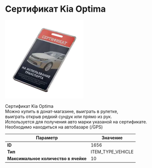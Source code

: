 # Сертификат Kia Optima

![Item Image](../img/1656.webp?raw=true)

Сертификат Kia Optima<br>Можно купить в донат-магазине, выиграть в рулетке, <br>выиграть открыв редкий сундук или прямо из рук.<br>Используется для получения авто марки указаной на сертификате.<br>Необходимо находиться на автобазаре (/GPS)


| Параметр | Значение |
|----------|----------|
| **ID** | 1656 |
| **Тип** | ITEM_TYPE_VEHICLE |
| **Максимальное количество в ячейке** | 10 |

